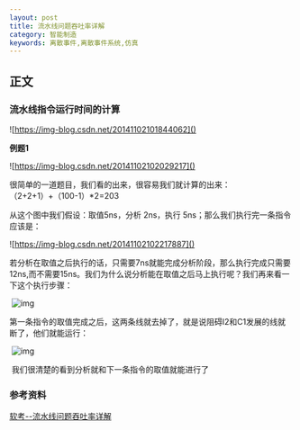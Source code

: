 ```yaml
---
layout: post
title: 流水线问题吞吐率详解
category: 智能制造
keywords: 离散事件,离散事件系统,仿真
---
```


## 正文
### 流水线指令运行时间的计算

![https://img-blog.csdn.net/20141102101844062]()

**例题1**

![https://img-blog.csdn.net/20141102102029217]()

很简单的一道题目，我们看的出来，很容易我们就计算的出来：（2+2+1）+（100-1）*2=203

从这个图中我们假设：取值5ns，分析 2ns，执行 5ns；那么我们执行完一条指令应该是： 

![https://img-blog.csdn.net/20141102102217887]()



若分析在取值之后执行的话，只需要7ns就能完成分析阶段，那么执行完成只需要12ns,而不需要15ns。我们为什么说分析能在取值之后马上执行呢？我们再来看一下这个执行步骤： 

​       ![img](https://img-blog.csdn.net/20141102102328820)

​       第一条指令的取值完成之后，这两条线就去掉了，就是说阻碍I2和C1发展的线就断了，他们就能运行：

​       ![img](https://img-blog.csdn.net/20141102102358320)

​       我们很清楚的看到分析就和下一条指令的取值就能进行了


### 参考资料
[软考--流水线问题吞吐率详解](https://blog.csdn.net/baidu_41666198/article/details/80852949)